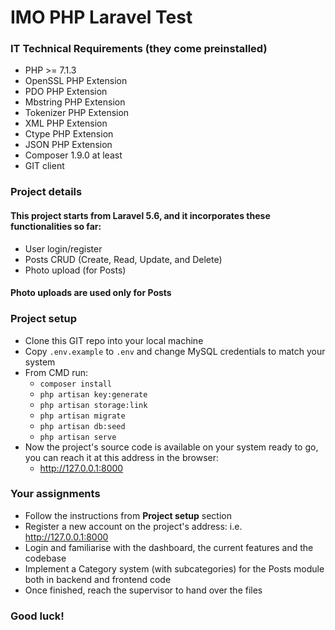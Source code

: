 # IMO PHP Laravel Test

### IT Technical Requirements (they come preinstalled)
* PHP >= 7.1.3
* OpenSSL PHP Extension
* PDO PHP Extension
* Mbstring PHP Extension
* Tokenizer PHP Extension
* XML PHP Extension
* Ctype PHP Extension
* JSON PHP Extension
* Composer 1.9.0 at least
* GIT client

### Project details
#### This project starts from Laravel 5.6, and it incorporates these functionalities so far:
* User login/register
* Posts CRUD (Create, Read, Update, and Delete)
* Photo upload (for Posts)
#### Photo uploads are used only for Posts

### Project setup 
* Clone this GIT repo into your local machine
* Copy `.env.example` to `.env` and change MySQL credentials to match your system
* From CMD run:
  * `composer install`
  * `php artisan key:generate`
  * `php artisan storage:link`
  * `php artisan migrate`
  * `php artisan db:seed`
  * `php artisan serve`
* Now the project's source code is available on your system ready to go, you can reach it at this address in the browser:
  * http://127.0.0.1:8000

### Your assignments
* Follow the instructions from **Project setup** section
* Register a new account on the project's address: i.e. http://127.0.0.1:8000
* Login and familiarise with the dashboard, the current features and the codebase
* Implement a Category system (with subcategories) for the Posts module both in backend and frontend code
* Once finished, reach the supervisor to hand over the files

### Good luck!


